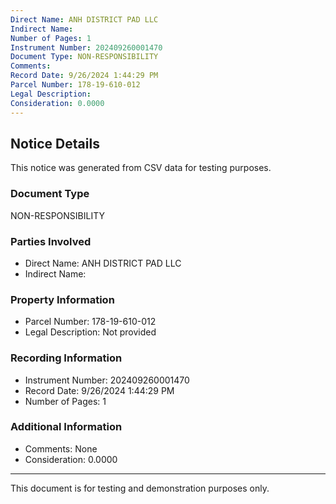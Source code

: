 ```yaml
---
Direct Name: ANH DISTRICT PAD LLC
Indirect Name: 
Number of Pages: 1
Instrument Number: 202409260001470
Document Type: NON-RESPONSIBILITY
Comments: 
Record Date: 9/26/2024 1:44:29 PM
Parcel Number: 178-19-610-012
Legal Description: 
Consideration: 0.0000
---
```


## Notice Details

This notice was generated from CSV data for testing purposes.

### Document Type
NON-RESPONSIBILITY

### Parties Involved
- Direct Name: ANH DISTRICT PAD LLC
- Indirect Name: 

### Property Information
- Parcel Number: 178-19-610-012
- Legal Description: Not provided

### Recording Information
- Instrument Number: 202409260001470
- Record Date: 9/26/2024 1:44:29 PM
- Number of Pages: 1

### Additional Information
- Comments: None
- Consideration: 0.0000

---

This document is for testing and demonstration purposes only.
